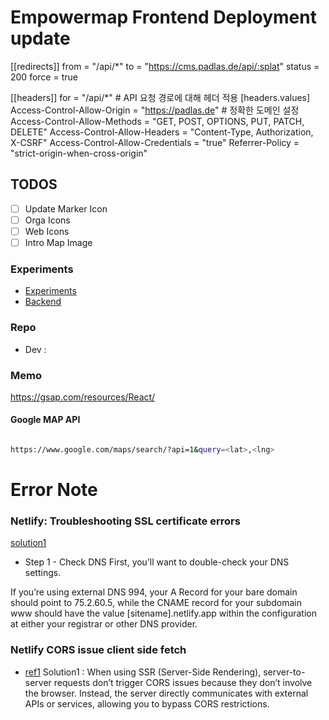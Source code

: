 # Empowermap Frontend Deployment update

[[redirects]]
  from = "/api/*"
  to = "https://cms.padlas.de/api/:splat"
  status = 200
  force = true

[[headers]]
  for = "/api/*" # API 요청 경로에 대해 헤더 적용
  [headers.values]
    Access-Control-Allow-Origin = "https://padlas.de"  # 정확한 도메인 설정
    Access-Control-Allow-Methods = "GET, POST, OPTIONS, PUT, PATCH, DELETE"
    Access-Control-Allow-Headers = "Content-Type, Authorization, X-CSRF"
    Access-Control-Allow-Credentials = "true"
    Referrer-Policy = "strict-origin-when-cross-origin"



## TODOS

- [ ] Update Marker Icon
- [ ] Orga Icons
- [ ] Web Icons
- [ ] Intro Map Image

### Experiments

- [Experiments](https://github.com/DainPark-web/empowermap_vis_experiment)
- [Backend](https://github.com/vi-empowermap/backend)

### Repo

- Dev :

### Memo

<https://gsap.com/resources/React/>

#### Google MAP API

```bash

https://www.google.com/maps/search/?api=1&query=<lat>,<lng>

```


# Error Note
### Netlify: Troubleshooting SSL certificate errors
[solution1](https://answers.netlify.com/t/support-guide-troubleshooting-ssl-certificate-errors/39865?_gl=1*4un6xy*_gcl_au*MTkwNTEzNjkxNC4xNzI3MjUyNzUxLjE3MTM3NzE0NzcuMTcyNzI1Mjc4MC4xNzI3MjUyODM0)

- Step 1 - Check DNS
First, you’ll want to double-check your DNS settings.

If you’re using external DNS 994, your A Record for your bare domain should point to 75.2.60.5, while the CNAME record for your subdomain www should have the value [sitename].netlify.app within the configuration at either your registrar or other DNS provider.




### Netlify CORS issue client side fetch

- [ref1](https://answers.netlify.com/t/client-side-fetch-cors-issue/43202/3)
Solution1 : When using SSR (Server-Side Rendering), server-to-server requests don’t trigger CORS issues because they don’t involve the browser. Instead, the server directly communicates with external APIs or services, allowing you to bypass CORS restrictions.